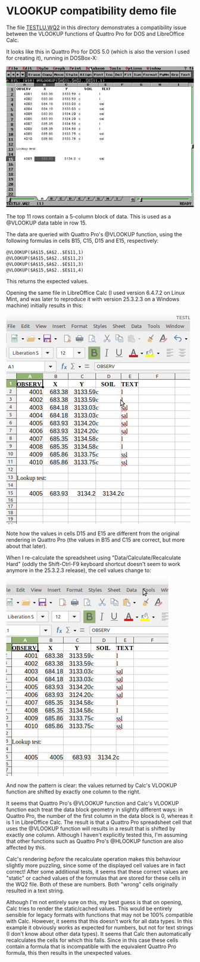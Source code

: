 # VLOOKUP compatibility demo file

The file [TESTLU.WQ2](./TESTLU.WQ2) in this directory demonstrates a compatibility issue between the VLOOKUP functions of Quattro Pro for DOS and LibreOffice Calc.

It looks like this in Quattro Pro for DOS 5.0 (which is also the version I used for creating it), running in DOSBox-X:

![](./qp-vlookup-demo.png)

The top 11 rows contain a 5-column block of data. This is used as a @VLOOKUP data table in row 15.

The data are queried with Quattro Pro's @VLOOKUP function, using the following formulas in cells B15, C15, D15 and E15, respectively:

```
@VLOOKUP($A$15,$A$2..$E$11,1)
@VLOOKUP($A$15,$A$2..$E$11,2)
@VLOOKUP($A$15,$A$2..$E$11,3)
@VLOOKUP($A$15,$A$2..$E$11,4)
```

This returns the expected values.

Opening the same file in LibreOffice Calc (I used version 6.4.7.2 on Linux Mint, and was later to reproduce it with version 25.3.2.3 on a Windows machine) initially results in this:

![](./lo-init.png)

Note how the values in cells D15 and E15 are different from the original rendering in Quattro Pro (the values in B15 and C15 are correct, but more about that later).

When I re-calculate the spreadsheet using "Data/Calculate/Recalculate Hard" (oddly the Shift-Ctrl-F9 keyboard shortcut doesn't seem to work anymore in the 25.3.2.3 release), the cell values change to:

![](./lo-recalc.png)

And now the pattern is clear: the values returned by Calc's VLOOKUP function are shifted by exactly one column to the right.

It seems that Quattro Pro's @VLOOKUP function and Calc's VLOOKUP function each treat the data block geometry in slightly different ways: in Quattro Pro, the number of the first column in the data block is 0, whereas it is 1 in LibreOffice Calc. The result is that a Quattro Pro spreadsheet cell that uses the @VLOOKUP function will results in a result that is shifted by exactly one column. Although I haven't explicitly tested this, I'm assuming that other functions such as Quattro Pro's @HLOOKUP function are also affected by this.

Calc's rendering *before* the recalculate operation makes this behaviour slightly more puzzling, since some of the displayed cell values are in fact correct! After some additional tests, it seems that these correct values are "static" or cached values of the formulas that are stored for these cells in the WQ2 file. Both of these are numbers. Both "wrong" cells originally resulted in a text string.

Although I'm not entirely sure on this, my best guess is that on opening, Calc tries to render the static/cached values. This would be entirely sensible for legacy formats with functions that may not be 100% compatible with Calc. However, it seems that this doesn't work for all data types. In this example it obviously works as expected for numbers, but not for text strings (I don't know about other data types). It seems that Calc then automatically recalculates the cells for which this fails. Since in this case these cells contain a formula that is incompatible with the equivalent Quattro Pro formula, this then results in the unexpected values.

